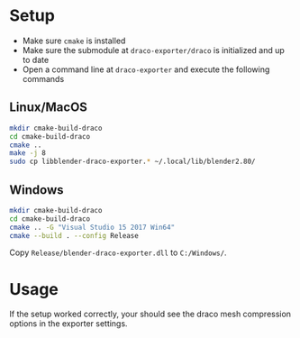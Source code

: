 # Setup
* Make sure `cmake` is installed
* Make sure the submodule at `draco-exporter/draco` is initialized and up to date
* Open a command line at `draco-exporter` and execute the following commands

## Linux/MacOS
```bash
mkdir cmake-build-draco
cd cmake-build-draco
cmake ..
make -j 8
sudo cp libblender-draco-exporter.* ~/.local/lib/blender2.80/
```

## Windows
```bash
mkdir cmake-build-draco
cd cmake-build-draco
cmake .. -G "Visual Studio 15 2017 Win64"
cmake --build . --config Release
```

Copy `Release/blender-draco-exporter.dll` to `C:/Windows/`.

# Usage
If the setup worked correctly, your should see the draco mesh compression options in the exporter settings.
